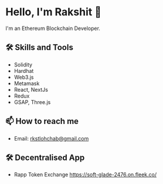 # Hello, I'm Rakshit 👋

I'm an Ethereum Blockchain Developer.

## 🛠️ Skills and Tools

- Solidity
- Hardhat
- Web3.js
- Metamask
- React, NextJs
- Redux
- GSAP, Three.js


## 📫 How to reach me

- Email: rkstlohchab@gmail.com

## 🛠️ Decentralised App

- Rapp Token Exchange https://soft-glade-2476.on.fleek.co/
